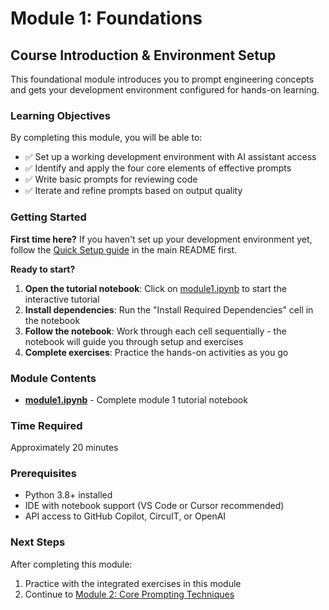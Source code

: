 # Module 1: Foundations

## Course Introduction & Environment Setup

This foundational module introduces you to prompt engineering concepts and gets your development environment configured for hands-on learning.

### Learning Objectives
By completing this module, you will be able to:
- ✅ Set up a working development environment with AI assistant access
- ✅ Identify and apply the four core elements of effective prompts
- ✅ Write basic prompts for reviewing code
- ✅ Iterate and refine prompts based on output quality

### Getting Started

**First time here?** If you haven't set up your development environment yet, follow the [Quick Setup guide](../../README.md#-quick-setup) in the main README first.

**Ready to start?**
1. **Open the tutorial notebook**: Click on [module1.ipynb](./module1.ipynb) to start the interactive tutorial
2. **Install dependencies**: Run the "Install Required Dependencies" cell in the notebook
3. **Follow the notebook**: Work through each cell sequentially - the notebook will guide you through setup and exercises
4. **Complete exercises**: Practice the hands-on activities as you go

### Module Contents
- **[module1.ipynb](./module1.ipynb)** - Complete module 1 tutorial notebook

### Time Required
Approximately 20 minutes

### Prerequisites
- Python 3.8+ installed
- IDE with notebook support (VS Code or Cursor recommended)
- API access to GitHub Copilot, CircuIT, or OpenAI

### Next Steps
After completing this module:
1. Practice with the integrated exercises in this module 
2. Continue to [Module 2: Core Prompting Techniques](../module-02-fundamentals/)

